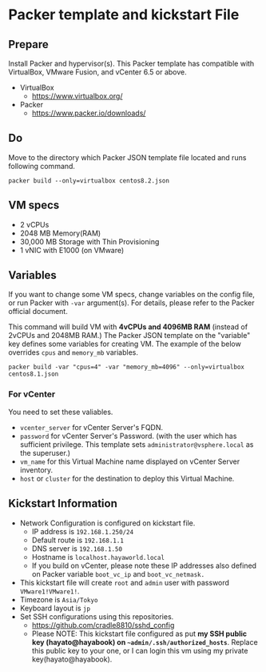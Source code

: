 # Packer template and kickstart File

## Prepare
Install Packer and hypervisor(s). This Packer template has compatible with VirtualBox, VMware Fusion, and vCenter 6.5 or above.
- VirtualBox
  - https://www.virtualbox.org/
- Packer
  - https://www.packer.io/downloads/

## Do
Move to the directory which Packer JSON template file located and runs following command.

```
packer build --only=virtualbox centos8.2.json
```

## VM specs
- 2 vCPUs
- 2048 MB Memory(RAM)
- 30,000 MB Storage with Thin Provisioning
- 1 vNIC with E1000 (on VMware)

## Variables
If you want to change some VM specs, change variables on the config file, or run Packer with `-var` argument(s). For details, please refer to the Packer official document.

This command will build VM with **4vCPUs and 4096MB RAM**  (instead of 2vCPUs and 2048MB RAM.) The Packer JSON template on the "variable" key defines some variables for creating VM. The example of the below overrides `cpus` and `memory_mb` variables. 


```
packer build -var "cpus=4" -var "memory_mb=4096" --only=virtualbox centos8.1.json
```

### For vCenter
You need to set these valiables.
 - `vcenter_server` for vCenter Server's FQDN.
 - `password` for vCenter Server's Password. (with the user which has sufficient privilege. This template sets `administrator@vsphere.local` as the superuser.)
 - `vm_name` for this Virtual Machine name displayed on vCenter Server inventory.
 - `host` or `cluster` for the destination to deploy this Virtual Machine.

## Kickstart Information
 - Network Configuration is configured on kickstart file.
   - IP address is `192.168.1.250/24`
   - Default route is `192.168.1.1`
   - DNS server is `192.168.1.50`
   - Hostname is `localhost.hayaworld.local`
   - If you build on vCenter, please note these IP addresses also defined on Packer variable `boot_vc_ip` and `boot_vc_netmask.`
 - This kickstart file will create `root` and `admin` user with password `VMware1!VMware1!`.
 - Timezone is `Asia/Tokyo`
 - Keyboard layout is `jp`
 - Set SSH configurations using this repositories.
   - https://github.com/cradle8810/sshd_config
   - Please NOTE: This kickstart file configured as put **my SSH public key (hayato@hayabook) on `~admin/.ssh/authorized_hosts`**. Replace this public key to your one, or I can login this vm using my private key(hayato@hayabook).

